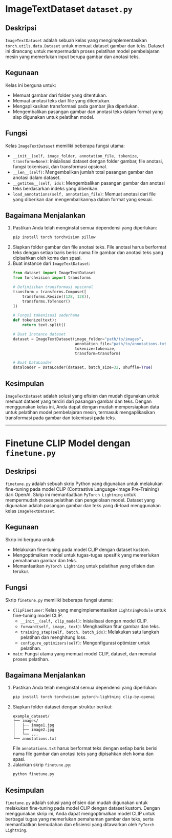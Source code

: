 # ImageTextDataset `dataset.py`

## Deskripsi
`ImageTextDataset` adalah sebuah kelas yang mengimplementasikan `torch.utils.data.Dataset` untuk memuat dataset gambar dan teks. Dataset ini dirancang untuk mempermudah proses pelatihan model pembelajaran mesin yang memerlukan input berupa gambar dan anotasi teks.

## Kegunaan
Kelas ini berguna untuk:
- Memuat gambar dari folder yang ditentukan.
- Memuat anotasi teks dari file yang ditentukan.
- Mengaplikasikan transformasi pada gambar jika diperlukan.
- Mengembalikan pasangan gambar dan anotasi teks dalam format yang siap digunakan untuk pelatihan model.

## Fungsi
Kelas `ImageTextDataset` memiliki beberapa fungsi utama:
- `__init__(self, image_folder, annotation_file, tokenize, transform=None)`: Inisialisasi dataset dengan folder gambar, file anotasi, fungsi tokenisasi, dan transformasi opsional.
- `__len__(self)`: Mengembalikan jumlah total pasangan gambar dan anotasi dalam dataset.
- `__getitem__(self, idx)`: Mengembalikan pasangan gambar dan anotasi teks berdasarkan indeks yang diberikan.
- `load_annotations(self, annotation_file)`: Memuat anotasi dari file yang diberikan dan mengembalikannya dalam format yang sesuai.

## Bagaimana Menjalankan
1. Pastikan Anda telah menginstal semua dependensi yang diperlukan:
    ```bash
    pip install torch torchvision pillow
    ```
2. Siapkan folder gambar dan file anotasi teks. File anotasi harus berformat teks dengan setiap baris berisi nama file gambar dan anotasi teks yang dipisahkan oleh koma dan spasi.
3. Buat instance dari `ImageTextDataset`:
    ```python
    from dataset import ImageTextDataset
    from torchvision import transforms

    # Definisikan transformasi opsional
    transform = transforms.Compose([
        transforms.Resize((128, 128)),
        transforms.ToTensor()
    ])

    # Fungsi tokenisasi sederhana
    def tokenize(text):
        return text.split()

    # Buat instance dataset
    dataset = ImageTextDataset(image_folder="path/to/images", 
                               annotation_file="path/to/annotations.txt", 
                               tokenize=tokenize, 
                               transform=transform)

    # Buat DataLoader
    dataloader = DataLoader(dataset, batch_size=32, shuffle=True)
    ```

## Kesimpulan
`ImageTextDataset` adalah solusi yang efisien dan mudah digunakan untuk memuat dataset yang terdiri dari pasangan gambar dan teks. Dengan menggunakan kelas ini, Anda dapat dengan mudah mempersiapkan data untuk pelatihan model pembelajaran mesin, termasuk mengaplikasikan transformasi pada gambar dan tokenisasi pada teks.

---

# Finetune CLIP Model dengan `finetune.py`

## Deskripsi
`finetune.py` adalah sebuah skrip Python yang digunakan untuk melakukan fine-tuning pada model CLIP (Contrastive Language-Image Pre-Training) dari OpenAI. Skrip ini memanfaatkan `PyTorch Lightning` untuk mempermudah proses pelatihan dan pengelolaan model. Dataset yang digunakan adalah pasangan gambar dan teks yang di-load menggunakan kelas `ImageTextDataset`.

## Kegunaan
Skrip ini berguna untuk:
- Melakukan fine-tuning pada model CLIP dengan dataset kustom.
- Mengoptimalkan model untuk tugas-tugas spesifik yang memerlukan pemahaman gambar dan teks.
- Memanfaatkan `PyTorch Lightning` untuk pelatihan yang efisien dan terukur.

## Fungsi
Skrip `finetune.py` memiliki beberapa fungsi utama:
- `ClipFinetuner`: Kelas yang mengimplementasikan `LightningModule` untuk fine-tuning model CLIP.
  - `__init__(self, clip_model)`: Inisialisasi dengan model CLIP.
  - `forward(self, image, text)`: Menghasilkan fitur gambar dan teks.
  - `training_step(self, batch, batch_idx)`: Melakukan satu langkah pelatihan dan menghitung loss.
  - `configure_optimizers(self)`: Mengonfigurasi optimizer untuk pelatihan.
- `main`: Fungsi utama yang memuat model CLIP, dataset, dan memulai proses pelatihan.

## Bagaimana Menjalankan
1. Pastikan Anda telah menginstal semua dependensi yang diperlukan:
    ```bash
    pip install torch torchvision pytorch-lightning clip-by-openai
    ```
2. Siapkan folder dataset dengan struktur berikut:
    ```
    example_dataset/
    ├── images/
    │   ├── image1.jpg
    │   ├── image2.jpg
    │   └── ...
    └── annotations.txt
    ```
    File `annotations.txt` harus berformat teks dengan setiap baris berisi nama file gambar dan anotasi teks yang dipisahkan oleh koma dan spasi.
3. Jalankan skrip `finetune.py`:
    ```bash
    python finetune.py
    ```

## Kesimpulan
`finetune.py` adalah solusi yang efisien dan mudah digunakan untuk melakukan fine-tuning pada model CLIP dengan dataset kustom. Dengan menggunakan skrip ini, Anda dapat mengoptimalkan model CLIP untuk berbagai tugas yang memerlukan pemahaman gambar dan teks, serta memanfaatkan kemudahan dan efisiensi yang ditawarkan oleh `PyTorch Lightning`.